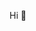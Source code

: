 <p align= "center"> Hi 👋

</p>



<!---
farukia/farukia is a ✨ special ✨ repository because its `README.md` (this file) appears on your GitHub profile.
You can click the Preview link to take a look at your changes.
--->
